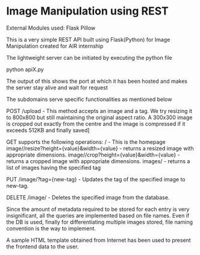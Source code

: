 # Image Manipulation using REST
External Modules used:
Flask
Pillow

 This is a very simple REST API built using Flask(Python) for Image Manipulation created for AIR internship
 
 The lightweight server can be initiated by executing the python file
 
 python apiX.py
 
 The output of this shows the port at which it has been hosted and makes the server stay alive and wait for request
 
 The subdomains serve specific functionalities as mentioned below
 
 POST /upload - This method accepts an image and a tag. We try resizing it to 800x800 but still maintaining the original aspect ratio. A 300x300 image is cropped out exactly from the centre and the image is compressed if it exceeds 512KB and finally saved]
 
 GET supports the following operations:
/  - This is the homepage 
image/<id>/resize?height={value}&width={value} - returns a resized image with appropriate dimensions.
image/<id>/crop?height={value}&width={value} - returns a cropped image with appropriate dimensions.
images/<tag> - returns a list of images having the specified tag
 
 
PUT /image/<id>?tag={new-tag} - Updates the tag of the specified image to new-tag.
 
DELETE /image/<id> - Deletes the specified image from the database.

                
Since the amount of metadata required to be stored for each entry is very insignificant, all the queries are implemented based on file names.
Even if the DB is used, finally for differentiating multiple images stored, file naming convention is the way to implement. 

A sample HTML template obtained from Internet has been used to present the frontend data to the user.
